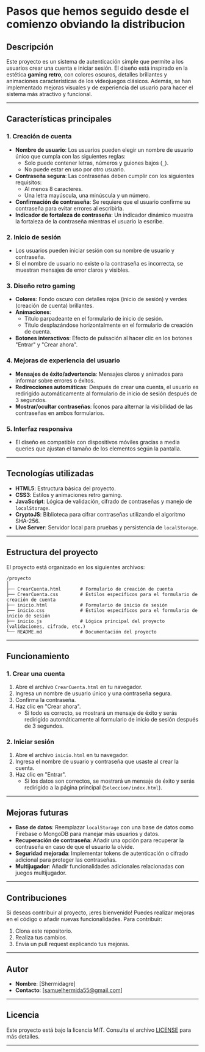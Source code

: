 
# Pasos que hemos seguido desde el comienzo obviando la distribucion 

## Descripción

Este proyecto es un sistema de autenticación simple que permite a los usuarios crear una cuenta e iniciar sesión. El diseño está inspirado en la estética **gaming retro**, con colores oscuros, detalles brillantes y animaciones características de los videojuegos clásicos. Además, se han implementado mejoras visuales y de experiencia del usuario para hacer el sistema más atractivo y funcional.

---

## Características principales

### 1. **Creación de cuenta**
- **Nombre de usuario**: Los usuarios pueden elegir un nombre de usuario único que cumpla con las siguientes reglas:
    - Solo puede contener letras, números y guiones bajos (`_`).
    - No puede estar en uso por otro usuario.
- **Contraseña segura**: Las contraseñas deben cumplir con los siguientes requisitos:
    - Al menos 8 caracteres.
    - Una letra mayúscula, una minúscula y un número.
- **Confirmación de contraseña**: Se requiere que el usuario confirme su contraseña para evitar errores al escribirla.
- **Indicador de fortaleza de contraseña**: Un indicador dinámico muestra la fortaleza de la contraseña mientras el usuario la escribe.

### 2. **Inicio de sesión**
- Los usuarios pueden iniciar sesión con su nombre de usuario y contraseña.
- Si el nombre de usuario no existe o la contraseña es incorrecta, se muestran mensajes de error claros y visibles.

### 3. **Diseño retro gaming**
- **Colores**: Fondo oscuro con detalles rojos (inicio de sesión) y verdes (creación de cuenta) brillantes.
- **Animaciones**:
    - Título parpadeante en el formulario de inicio de sesión.
    - Título desplazándose horizontalmente en el formulario de creación de cuenta.
- **Botones interactivos**: Efecto de pulsación al hacer clic en los botones "Entrar" y "Crear ahora".

### 4. **Mejoras de experiencia del usuario**
- **Mensajes de éxito/advertencia**: Mensajes claros y animados para informar sobre errores o éxitos.
- **Redirecciones automáticas**: Después de crear una cuenta, el usuario es redirigido automáticamente al formulario de inicio de sesión después de 3 segundos.
- **Mostrar/ocultar contraseñas**: Íconos para alternar la visibilidad de las contraseñas en ambos formularios.

### 5. **Interfaz responsiva**
- El diseño es compatible con dispositivos móviles gracias a media queries que ajustan el tamaño de los elementos según la pantalla.

---

## Tecnologías utilizadas

- **HTML5**: Estructura básica del proyecto.
- **CSS3**: Estilos y animaciones retro gaming.
- **JavaScript**: Lógica de validación, cifrado de contraseñas y manejo de `localStorage`.
- **CryptoJS**: Biblioteca para cifrar contraseñas utilizando el algoritmo SHA-256.
- **Live Server**: Servidor local para pruebas y persistencia de `localStorage`.

---

## Estructura del proyecto

El proyecto está organizado en los siguientes archivos:

```
/proyecto
│
├── CrearCuenta.html       # Formulario de creación de cuenta
├── CrearCuenta.css        # Estilos específicos para el formulario de creación de cuenta
├── inicio.html            # Formulario de inicio de sesión
├── inicio.css             # Estilos específicos para el formulario de inicio de sesión
├── inicio.js              # Lógica principal del proyecto (validaciones, cifrado, etc.)
└── README.md              # Documentación del proyecto
```

---

## Funcionamiento

### 1. Crear una cuenta
1. Abre el archivo `CrearCuenta.html` en tu navegador.
2. Ingresa un nombre de usuario único y una contraseña segura.
3. Confirma la contraseña.
4. Haz clic en "Crear ahora".
    - Si todo es correcto, se mostrará un mensaje de éxito y serás redirigido automáticamente al formulario de inicio de sesión después de 3 segundos.

### 2. Iniciar sesión
1. Abre el archivo `inicio.html` en tu navegador.
2. Ingresa el nombre de usuario y contraseña que usaste al crear la cuenta.
3. Haz clic en "Entrar".
    - Si los datos son correctos, se mostrará un mensaje de éxito y serás redirigido a la página principal (`Seleccion/index.html`).

---

## Mejoras futuras

- **Base de datos**: Reemplazar `localStorage` con una base de datos como Firebase o MongoDB para manejar más usuarios y datos.
- **Recuperación de contraseña**: Añadir una opción para recuperar la contraseña en caso de que el usuario la olvide.
- **Seguridad mejorada**: Implementar tokens de autenticación o cifrado adicional para proteger las contraseñas.
- **Multijugador**: Añadir funcionalidades adicionales relacionadas con juegos multijugador.

---

## Contribuciones

Si deseas contribuir al proyecto, ¡eres bienvenido! Puedes realizar mejoras en el código o añadir nuevas funcionalidades. Para contribuir:

1. Clona este repositorio.
2. Realiza tus cambios.
3. Envía un pull request explicando tus mejoras.

---

## Autor

- **Nombre**: [Shermidagre]
- **Contacto**: [samuelhermida55@gmail.com]

---

## Licencia

Este proyecto está bajo la licencia MIT. Consulta el archivo [LICENSE](LICENSE) para más detalles.

---

